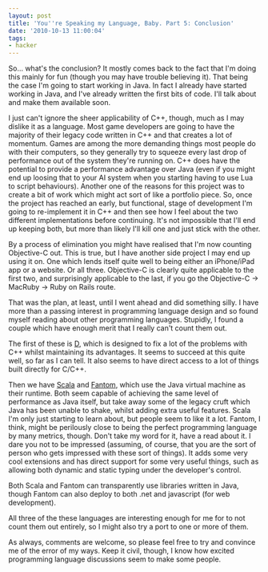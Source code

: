 ```yaml
---
layout: post
title: 'You''re Speaking my Language, Baby. Part 5: Conclusion'
date: '2010-10-13 11:00:04'
tags:
- hacker
---
```


So... what's the conclusion? It mostly comes back to the fact that I'm doing this mainly for fun (though you may have trouble believing it). That being the case I'm going to start working in Java. In fact I already have started working in Java, and I've already written the first bits of code. I'll talk about and make them available soon.  

<!-- More -->


I just can't ignore the sheer applicability of C++, though, much as I may dislike it as a language. Most game developers are going to have the majority of their legacy code written in C++ and that creates a lot of momentum. Games are among the more demanding things most people do with their computers, so they generally try to squeeze every last drop of performance out of the system they're running on. C++ does have the potential to provide a performance advantage over Java (even if you might end up loosing that to your AI system when you starting having to use Lua to script behaviours). Another one of the reasons for this project was to create a bit of work which might act sort of like a portfolio piece. So, once the project has reached an early, but functional, stage of development I'm going to re-implement it in C++ and then see how I feel about the two different implementations before continuing. It's not impossible that I'll end up keeping both, but more than likely I'll kill one and just stick with the other.  


By a process of elimination you might have realised that I'm now counting Objective-C out. This is true, but I have another side project I may end up using it on. One which lends itself quite well to being either an iPhone/iPad app or a website. Or all three. Objective-C is clearly quite applicable to the first two, and surprisingly applicable to the last, if you go the Objective-C -> MacRuby -> Ruby on Rails route.  

That was the plan, at least, until I went ahead and did something silly. I have more than a passing interest in programming language design and so found myself reading about other programming languages. Stupidly, I found a couple which have enough merit that I really can't count them out.  

The first of these is [D], which is designed to fix a lot of the problems with C++ whilst maintaining its advantages. It seems to succeed at this quite well, so far as I can tell. It also seems to have direct access to a lot of things built directly for C/C++.

[D]: http://www.digitalmars.com/d/

Then we have [Scala] and [Fantom], which use the Java virtual machine as their runtime. Both seem capable of achieving the same level of performance as Java itself, but take away some of the legacy cruft which Java has been unable to shake, whilst adding extra useful features. Scala I'm only just starting to learn about, but people seem to like it a lot. Fantom, I think, might be perilously close to being the perfect programming language by many metrics, though. Don't take my word for it, have a read about it. I dare you not to be impressed (assuming, of course, that you are the sort of person who gets impressed with these sort of things). It adds some very cool extensions and has direct support for some very useful things, such as allowing both dynamic and static typing under the developer's control.  

[Scala]: http://www.scala-lang.org/
[Fantom]: http://fantom.org/

Both Scala and Fantom can transparently use libraries written in Java, though Fantom can also deploy to both .net and javascript (for web development).  

All three of the these languages are interesting enough for me for to not count them out entirely, so I might also try a port to one or more of them.  

As always, comments are welcome, so please feel free to try and convince me of the error of my ways. Keep it civil, though, I know how excited programming language discussions seem to make some people.
